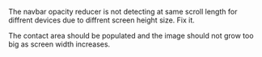 The navbar opacity reducer is not detecting at same scroll length for diffrent devices due to diffrent screen height size. Fix it.

The contact area should be populated and the image should not grow too big as screen width increases.
